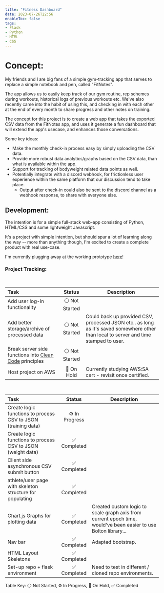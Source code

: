 ```yaml
---
title: "Fitness Dashboard"
date: 2023-07-26T22:56
enableToc: false
tags:
- Flask
- Python
- HTML
- CSS
---
```

# Concept: 
My friends and I are big fans of a simple gym-tracking app that serves to replace a simple notebook and pen, called "FitNotes". 

The app allows us to easily keep track of our gym routine, rep schemes during workouts, historical logs of previous workouts etc. We've also recently came into the habit of using this, and checking in with each other at the end of every month to share progress and other notes on training. 

The concept for this project is to create a web app that takes the exported CSV data from the FitNotes app, and uses it generate a fun dashboard that will extend the app's usecase, and enhances those conversations. 

Some key ideas: 
- Make the monthly check-in process easy by simply uploading the CSV data. 
- Provide more robust data analytics/graphs based on the CSV data, than what is available within the app. 
- Support for tracking of bodyweight related data points as well. 
- Potentially integrate with a discord webhook, for frictionless user experience within the same platform that our discussion tend to take place.
	- Output after check-in could also be sent to the discord channel as a webhook response, to share with everyone else. 

## Development: 
The intention is for a simple full-stack web-app consisting of Python, HTML/CSS and some lightweight Javascript.

It's a project with simple intention, but should spur a lot of learning along the way -- more than anything though, I'm excited to create a complete product with real use-case. 

I'm currently plugging away at the working prototype [here](https://github.com/Blamechance/fitness-dashboard)!

### Project Tracking:

<br>

| Task                                                                                          |     Status     | Description                                                                                                                           |
|:--------------------------------------------------------------------------------------------- |:--------------:| ------------------------------------------------------------------------------------------------------------------------------------- |
| Add user log-in functionality                                                                 | ⚪ Not Started |                                                                                                                                       |
| Add better storage/archive of processed data                                                  | ⚪ Not Started | Could back up provided CSV, processed JSON etc.. as long as it's saved somewhere other than local to server and time stamped to user. |
| Break server side functions into [Clean Code](/Digital-Cottage/Notes/Clean%20Code) principles | ⚪ Not Started |                                                                                                                                       |
| Host project on AWS                                                                           |   🚧 On Hold   | Currently studying AWS:SA cert - revisit once certified.                                                                              |

<br>

| Task                                                          |     Status     | Description                                |
|:------------------------------------------------------------- |:--------------:| ------------------------------------------ |
| Create logic functions to process CSV to JSON (training data) | ⚙️ In Progress |                                            |
| Create logic functions to process CSV to JSON (weight data)   | ✅ Completed   |                                            |
| Client side asynchronous CSV submit button                    | ✅ Completed   |                                            |
| athlete/user page with skeleton structure for populating      | ✅ Completed   |                             |
| Chart.js Graphs for plotting data                             | ✅ Completed   | Created custom logic to scale graph axis from current epoch time, would've been easier to use Bolton library... |
| Nav bar                                                       | ✅ Completed   | Adapted bootstrap.                         |
| HTML Layout Skeletons                                         | ✅ Completed   |         |
| Set-up repo + flask environment                               | ✅ Completed   | Need to test in different / cloned repo environments.                                            |

Table Key: ⚪ Not Started, ⚙️ In Progress, 🚧 On Hold, ✅ Completed 


